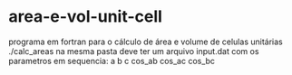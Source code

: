 # area-e-vol-unit-cell
programa em fortran para o cálculo de área e volume de celulas unitárias
./calc_areas na mesma pasta deve ter um arquivo input.dat com os parametros em sequencia: a b c	cos_ab	cos_ac	cos_bc
